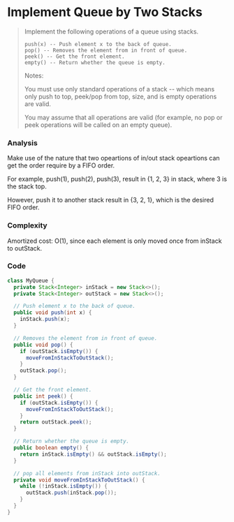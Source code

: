 # Implement Queue by Two Stacks
> Implement the following operations of a queue using stacks.
> 
>     push(x) -- Push element x to the back of queue.
>     pop() -- Removes the element from in front of queue.
>     peek() -- Get the front element.
>     empty() -- Return whether the queue is empty.
>
> Notes:
>
> You must use only standard operations of a stack -- which means only push to top, peek/pop from top, size, and is empty operations are valid.
>
> You may assume that all operations are valid (for example, no pop or peek operations will be called on an empty queue).

### Analysis
Make use of the nature that two opeartions of in/out stack opeartions can get the order require by a FIFO order. 

For example, push(1), push(2), push(3), result in {1, 2, 3} in stack, where 3 is the stack top. 

However, push it to another stack result in {3, 2, 1}, which is the desired FIFO order.

### Complexity
Amortized cost: O(1), since each element is only moved once from inStack to outStack.

### Code
```java
class MyQueue {
  private Stack<Integer> inStack = new Stack<>();
  private Stack<Integer> outStack = new Stack<>();

  // Push element x to the back of queue.
  public void push(int x) {
    inStack.push(x);
  }

  // Removes the element from in front of queue.
  public void pop() {
    if (outStack.isEmpty()) {
      moveFromInStackToOutStack();
    }
    outStack.pop();
  }

  // Get the front element.
  public int peek() {
    if (outStack.isEmpty()) {
      moveFromInStackToOutStack();
    }
    return outStack.peek();
  }

  // Return whether the queue is empty.
  public boolean empty() {
    return inStack.isEmpty() && outStack.isEmpty();
  }

  // pop all elements from inStack into outStack.
  private void moveFromInStackToOutStack() {
    while (!inStack.isEmpty()) {
      outStack.push(inStack.pop());
    }
  }
}
```

